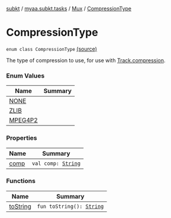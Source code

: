 [subkt](../../../index.md) / [myaa.subkt.tasks](../../index.md) / [Mux](../index.md) / [CompressionType](./index.md)

# CompressionType

`enum class CompressionType` [(source)](https://github.com/Myaamori/SubKt/blob/0.1.19/src/main/kotlin/myaa/subkt/tasks/muxtask.kt#L121)

The type of compression to use, for use with [Track.compression](../-track/compression.md).

### Enum Values

| Name | Summary |
|---|---|
| [NONE](-n-o-n-e.md) |  |
| [ZLIB](-z-l-i-b.md) |  |
| [MPEG4P2](-m-p-e-g4-p2.md) |  |

### Properties

| Name | Summary |
|---|---|
| [comp](comp.md) | `val comp: `[`String`](https://kotlinlang.org/api/latest/jvm/stdlib/kotlin/-string/index.html) |

### Functions

| Name | Summary |
|---|---|
| [toString](to-string.md) | `fun toString(): `[`String`](https://kotlinlang.org/api/latest/jvm/stdlib/kotlin/-string/index.html) |
